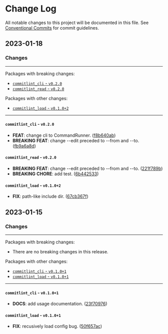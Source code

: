 # Change Log

All notable changes to this project will be documented in this file.
See [Conventional Commits](https://conventionalcommits.org) for commit guidelines.

## 2023-01-18

### Changes

---

Packages with breaking changes:

 - [`commitlint_cli` - `v0.2.0`](#commitlint_cli---v020)
 - [`commitlint_read` - `v0.2.0`](#commitlint_read---v020)

Packages with other changes:

 - [`commitlint_load` - `v0.1.0+2`](#commitlint_load---v0102)

---

#### `commitlint_cli` - `v0.2.0`

 - **FEAT**: change cli to CommandRunner. ([f8b640ab](https://github.com/hyiso/commitlint/commit/f8b640ab1b337ed27ae4b37808d4fea74869c709))
 - **BREAKING** **FEAT**: change --edit preceded to --from and --to. ([fb9a6a8d](https://github.com/hyiso/commitlint/commit/fb9a6a8d33b87d8ee3784642e284a68b6cc90dea))

#### `commitlint_read` - `v0.2.0`

 - **BREAKING** **FEAT**: change --edit preceded to --from and --to. ([221f789b](https://github.com/hyiso/commitlint/commit/221f789baac439080f76c7aa9d97b46bb616cddc))
 - **BREAKING** **CHORE**: add test. ([6b442533](https://github.com/hyiso/commitlint/commit/6b442533a305ad922a59705836d7d07187af9005))

#### `commitlint_load` - `v0.1.0+2`

 - **FIX**: path-like include dir. ([67cb367f](https://github.com/hyiso/commitlint/commit/67cb367f00aefc9144b791ab07db4a75c876b7f0))


## 2023-01-15

### Changes

---

Packages with breaking changes:

 - There are no breaking changes in this release.

Packages with other changes:

 - [`commitlint_cli` - `v0.1.0+1`](#commitlint_cli---v0101)
 - [`commitlint_load` - `v0.1.0+1`](#commitlint_load---v0101)

---

#### `commitlint_cli` - `v0.1.0+1`

 - **DOCS**: add usage documentation. ([23f70976](https://github.com/hyiso/commitlint/commit/23f70976f2bb87776a0951f6fb7ccb067f743c52))

#### `commitlint_load` - `v0.1.0+1`

 - **FIX**: recusively load config bug. ([50f657ac](https://github.com/hyiso/commitlint/commit/50f657ac3fe694fed94879e4fef54be16127f538))

